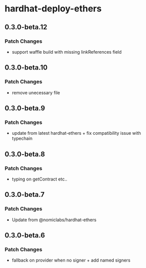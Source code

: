 # hardhat-deploy-ethers

## 0.3.0-beta.12

### Patch Changes

- support waffle build with missing linkReferences field

## 0.3.0-beta.10

### Patch Changes

- remove unecessary file

## 0.3.0-beta.9

### Patch Changes

- update from latest hardhat-ethers + fix compatibility issue with typechain

## 0.3.0-beta.8

### Patch Changes

- typing on getContract etc..

## 0.3.0-beta.7

### Patch Changes

- Update from @nomiclabs/hardhat-ethers

## 0.3.0-beta.6

### Patch Changes

- fallback on provider when no signer + add named signers
